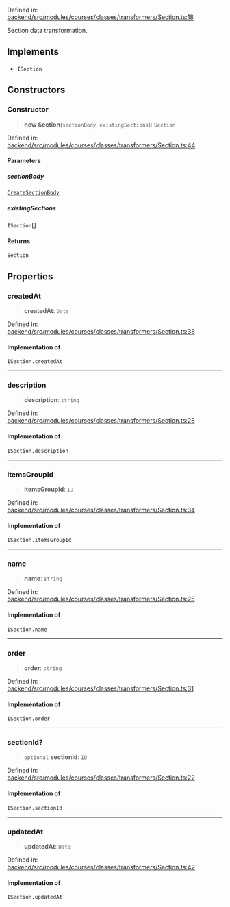 Defined in: [backend/src/modules/courses/classes/transformers/Section.ts:18](https://github.com/continuousactivelearning/vibe/blob/9a2d9d7201b944582c5d0ed5f0f7a4de13abde0f/backend/src/modules/courses/classes/transformers/Section.ts#L18)

Section data transformation.

## Implements

- `ISection`

## Constructors

### Constructor

> **new Section**(`sectionBody`, `existingSections`): `Section`

Defined in: [backend/src/modules/courses/classes/transformers/Section.ts:44](https://github.com/continuousactivelearning/vibe/blob/9a2d9d7201b944582c5d0ed5f0f7a4de13abde0f/backend/src/modules/courses/classes/transformers/Section.ts#L44)

#### Parameters

##### sectionBody

[`CreateSectionBody`](../Validators/SectionValidators/courses.CreateSectionBody.md)

##### existingSections

`ISection`[]

#### Returns

`Section`

## Properties

### createdAt

> **createdAt**: `Date`

Defined in: [backend/src/modules/courses/classes/transformers/Section.ts:38](https://github.com/continuousactivelearning/vibe/blob/9a2d9d7201b944582c5d0ed5f0f7a4de13abde0f/backend/src/modules/courses/classes/transformers/Section.ts#L38)

#### Implementation of

`ISection.createdAt`

---

### description

> **description**: `string`

Defined in: [backend/src/modules/courses/classes/transformers/Section.ts:28](https://github.com/continuousactivelearning/vibe/blob/9a2d9d7201b944582c5d0ed5f0f7a4de13abde0f/backend/src/modules/courses/classes/transformers/Section.ts#L28)

#### Implementation of

`ISection.description`

---

### itemsGroupId

> **itemsGroupId**: `ID`

Defined in: [backend/src/modules/courses/classes/transformers/Section.ts:34](https://github.com/continuousactivelearning/vibe/blob/9a2d9d7201b944582c5d0ed5f0f7a4de13abde0f/backend/src/modules/courses/classes/transformers/Section.ts#L34)

#### Implementation of

`ISection.itemsGroupId`

---

### name

> **name**: `string`

Defined in: [backend/src/modules/courses/classes/transformers/Section.ts:25](https://github.com/continuousactivelearning/vibe/blob/9a2d9d7201b944582c5d0ed5f0f7a4de13abde0f/backend/src/modules/courses/classes/transformers/Section.ts#L25)

#### Implementation of

`ISection.name`

---

### order

> **order**: `string`

Defined in: [backend/src/modules/courses/classes/transformers/Section.ts:31](https://github.com/continuousactivelearning/vibe/blob/9a2d9d7201b944582c5d0ed5f0f7a4de13abde0f/backend/src/modules/courses/classes/transformers/Section.ts#L31)

#### Implementation of

`ISection.order`

---

### sectionId?

> `optional` **sectionId**: `ID`

Defined in: [backend/src/modules/courses/classes/transformers/Section.ts:22](https://github.com/continuousactivelearning/vibe/blob/9a2d9d7201b944582c5d0ed5f0f7a4de13abde0f/backend/src/modules/courses/classes/transformers/Section.ts#L22)

#### Implementation of

`ISection.sectionId`

---

### updatedAt

> **updatedAt**: `Date`

Defined in: [backend/src/modules/courses/classes/transformers/Section.ts:42](https://github.com/continuousactivelearning/vibe/blob/9a2d9d7201b944582c5d0ed5f0f7a4de13abde0f/backend/src/modules/courses/classes/transformers/Section.ts#L42)

#### Implementation of

`ISection.updatedAt`
